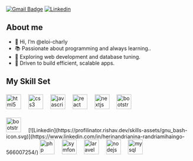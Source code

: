 [![Gmail Badge](https://img.shields.io/badge/-Gmail-c14438?style=flat-square&logo=Gmail&logoColor=white&link=mailto:malek.ssmida@gmail.com)](mailto:nandry556@gmail.com)
[![Linkedin](https://img.shields.io/badge/-LinkedIn-blue?style=flat-square&logo=Linkedin&logoColor=white&link=https://www.linkedin.com/in/malek-smida-ba58b9153/)](https://www.linkedin.com/in/herinandrianina-randriamihaingo-566007254/)
## About me 
- 👋 Hi, I’m @eloi-charly
-  📚 Passionate about programming and always learning..
-  🌱  Exploring web development and database tuning.
-  🎯  Driven to build efficient, scalable apps.

<h2 align="left">My Skill Set </h2>

###

<div align="left">
    <img src="https://cdn.jsdelivr.net/gh/devicons/devicon/icons/html5/html5-original.svg" height="40" alt="html5 logo" />
<img width="12" />
     <img src="https://cdn.jsdelivr.net/gh/devicons/devicon/icons/css3/css3-original.svg" height="40" alt="css3 logo" />
<img width="12" /> 
    <img src="https://cdn.jsdelivr.net/gh/devicons/devicon/icons/javascript/javascript-original.svg" height="40" alt="javascript logo"  />
  <img width="12" />
   <img src="https://cdn.jsdelivr.net/gh/devicons/devicon/icons/react/react-original.svg" height="40" alt="react logo"  />
  <img width="12" />
  <img src="https://cdn.jsdelivr.net/gh/devicons/devicon/icons/nextjs/nextjs-original.svg" height="40" alt="nextjs logo"  />
  <img width="12" />
    <img src="https://cdn.jsdelivr.net/gh/devicons/devicon/icons/bootstrap/bootstrap-plain.svg" height="40" alt="bootstrap logo" />
<img width="12" />

####
   <img src="https://profilinator.rishav.dev/skills-assets/gnu_bash-icon.svg" height="40" alt="bootstrap logo" />
<img width="12" />
[![Linkedin](https://profilinator.rishav.dev/skills-assets/gnu_bash-icon.svg)](https://www.linkedin.com/in/herinandrianina-randriamihaingo-566007254/)
    
 <img src="https://cdn.jsdelivr.net/gh/devicons/devicon/icons/php/php-original.svg" height="40" alt="php logo" />
<img width="12" />
  <img src="https://cdn.jsdelivr.net/gh/devicons/devicon/icons/symfony/symfony-original.svg" height="40" alt="symfony logo"  />
  <img width="12" />
  <img src="https://cdn.jsdelivr.net/gh/devicons/devicon/icons/laravel/laravel-original.svg" height="40" alt="laravel logo"  />
  <img width="12" />
  <img src="https://cdn.jsdelivr.net/gh/devicons/devicon/icons/nodejs/nodejs-original.svg" height="40" alt="nodejs logo"  />
 <img width="12" />
   <img src="https://cdn.jsdelivr.net/gh/devicons/devicon/icons/mysql/mysql-original.svg" height="40" alt="mysql logo" />
  <img width="14" />
</div>
